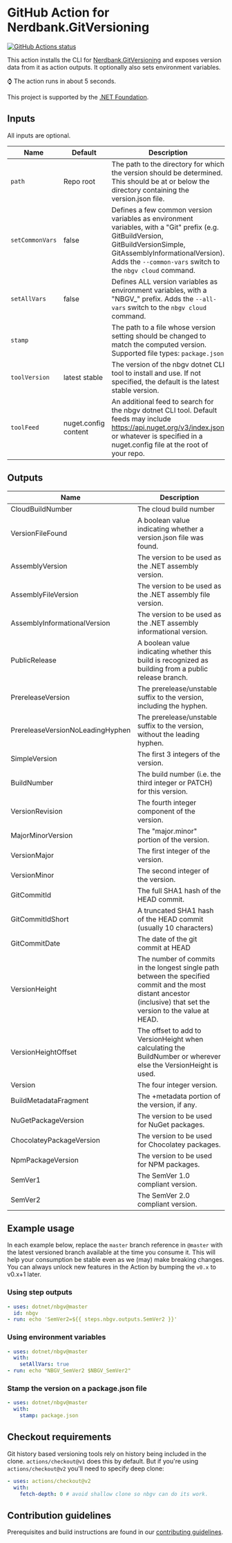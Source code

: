 # GitHub Action for Nerdbank.GitVersioning

[![GitHub Actions status](https://github.com/dotnet/nbgv/workflows/CI/PR/badge.svg)](https://github.com/dotnet/nbgv/actions)

This action installs the CLI for [Nerdbank.GitVersioning](https://github.com/AArnott/Nerdbank.GitVersioning)
and exposes version data from it as action outputs.
It optionally also sets environment variables.

⌚ The action runs in about 5 seconds.

This project is supported by the [.NET Foundation](https://dotnetfoundation.org).

## Inputs

All inputs are optional.

|Name|Default|Description
|--|--|--|
`path`|Repo root|The path to the directory for which the version should be determined. This should be at or below the directory containing the version.json file.
`setCommonVars`|false|Defines a few common version variables as environment variables, with a "Git" prefix (e.g. GitBuildVersion, GitBuildVersionSimple, GitAssemblyInformationalVersion). Adds the `--common-vars` switch to the `nbgv cloud` command.
`setAllVars`|false|Defines ALL version variables as environment variables, with a "NBGV_" prefix. Adds the `--all-vars` switch to the `nbgv cloud` command.
`stamp`||The path to a file whose version setting should be changed to match the computed version. Supported file types: `package.json`
`toolVersion`|latest stable|The version of the nbgv dotnet CLI tool to install and use. If not specified, the default is the latest stable version.
`toolFeed`|nuget.config content|An additional feed to search for the nbgv dotnet CLI tool. Default feeds may include https://api.nuget.org/v3/index.json or whatever is specified in a nuget.config file at the root of your repo.

## Outputs

Name | Description
--|--
CloudBuildNumber|The cloud build number
VersionFileFound|A boolean value indicating whether a version.json file was found.
AssemblyVersion|The version to be used as the .NET assembly version.
AssemblyFileVersion|The version to be used as the .NET assembly file version.
AssemblyInformationalVersion|The version to be used as the .NET assembly informational version.
PublicRelease|A boolean value indicating whether this build is recognized as building from a public release branch.
PrereleaseVersion|The prerelease/unstable suffix to the version, including the hyphen.
PrereleaseVersionNoLeadingHyphen|The prerelease/unstable suffix to the version, without the leading hyphen.
SimpleVersion|The first 3 integers of the version.
BuildNumber|The build number (i.e. the third integer or PATCH) for this version.
VersionRevision|The fourth integer component of the version.
MajorMinorVersion|The "major.minor" portion of the version.
VersionMajor|The first integer of the version.
VersionMinor|The second integer of the version.
GitCommitId|The full SHA1 hash of the HEAD commit.
GitCommitIdShort|A truncated SHA1 hash of the HEAD commit (usually 10 characters)
GitCommitDate|The date of the git commit at HEAD
VersionHeight|The number of commits in the longest single path between the specified commit and the most distant ancestor (inclusive) that set the version to the value at HEAD.
VersionHeightOffset|The offset to add to VersionHeight when calculating the BuildNumber or wherever else the VersionHeight is used.
Version|The four integer version.
BuildMetadataFragment|The +metadata portion of the version, if any.
NuGetPackageVersion|The version to be used for NuGet packages.
ChocolateyPackageVersion|The version to be used for Chocolatey packages.
NpmPackageVersion|The version to be used for NPM packages.
SemVer1|The SemVer 1.0 compliant version.
SemVer2|The SemVer 2.0 compliant version.

## Example usage

In each example below, replace the `master` branch reference in `@master` with the latest versioned branch available at the time you consume it.
This will help your consumption be stable even as we (may) make breaking changes.
You can always unlock new features in the Action by bumping the `v0.x` to v0.x+1 later.

### Using step outputs

```yaml
- uses: dotnet/nbgv@master
  id: nbgv
- run: echo 'SemVer2=${{ steps.nbgv.outputs.SemVer2 }}'
```

### Using environment variables

```yaml
- uses: dotnet/nbgv@master
  with:
    setAllVars: true
- run: echo "NBGV_SemVer2 $NBGV_SemVer2"
```

### Stamp the version on a package.json file

```yaml
- uses: dotnet/nbgv@master
  with:
    stamp: package.json
```

## Checkout requirements

Git history based versioning tools rely on history being included in the clone.
`actions/checkout@v1` does this by default.
But if you're using `actions/checkout@v2` you'll need to specify deep clone:

```yml
- uses: actions/checkout@v2
  with:
    fetch-depth: 0 # avoid shallow clone so nbgv can do its work.
```

## Contribution guidelines

Prerequisites and build instructions are found in our
[contributing guidelines](CONTRIBUTING.md).
